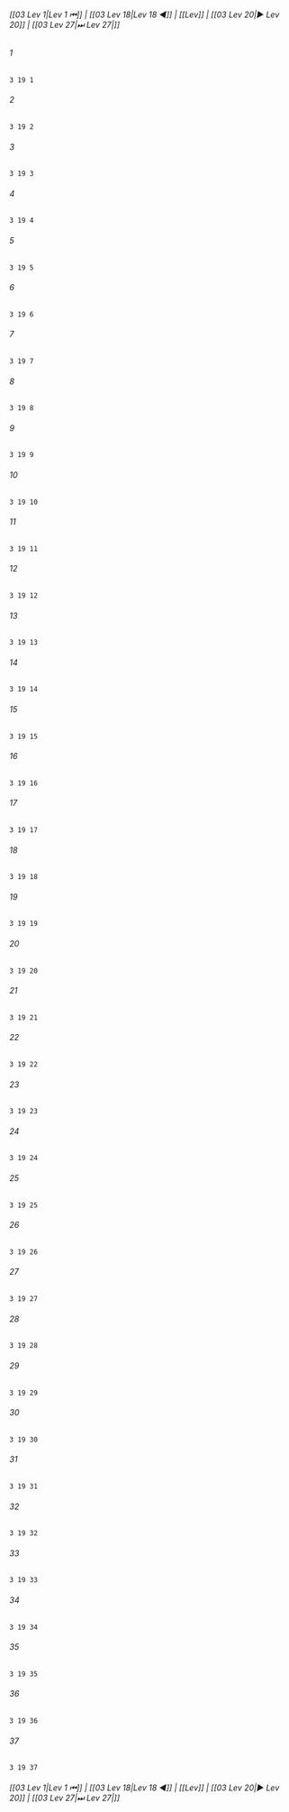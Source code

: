
###### [[03 Lev 1|Lev 1 ⏮]] | [[03 Lev 18|Lev 18 ◀]] | [[Lev]] | [[03 Lev 20|▶ Lev 20]] | [[03 Lev 27|⏭ Lev 27|]]

###### 1
``` verse
3 19 1 
```
###### 2
``` verse
3 19 2 
```
###### 3
``` verse
3 19 3 
```
###### 4
``` verse
3 19 4 
```
###### 5
``` verse
3 19 5 
```
###### 6
``` verse
3 19 6 
```
###### 7
``` verse
3 19 7 
```
###### 8
``` verse
3 19 8 
```
###### 9
``` verse
3 19 9 
```
###### 10
``` verse
3 19 10 
```
###### 11
``` verse
3 19 11 
```
###### 12
``` verse
3 19 12 
```
###### 13
``` verse
3 19 13 
```
###### 14
``` verse
3 19 14 
```
###### 15
``` verse
3 19 15 
```
###### 16
``` verse
3 19 16 
```
###### 17
``` verse
3 19 17 
```
###### 18
``` verse
3 19 18 
```
###### 19
``` verse
3 19 19 
```
###### 20
``` verse
3 19 20 
```
###### 21
``` verse
3 19 21 
```
###### 22
``` verse
3 19 22 
```
###### 23
``` verse
3 19 23 
```
###### 24
``` verse
3 19 24 
```
###### 25
``` verse
3 19 25 
```
###### 26
``` verse
3 19 26 
```
###### 27
``` verse
3 19 27 
```
###### 28
``` verse
3 19 28 
```
###### 29
``` verse
3 19 29 
```
###### 30
``` verse
3 19 30 
```
###### 31
``` verse
3 19 31 
```
###### 32
``` verse
3 19 32 
```
###### 33
``` verse
3 19 33 
```
###### 34
``` verse
3 19 34 
```
###### 35
``` verse
3 19 35 
```
###### 36
``` verse
3 19 36 
```
###### 37
``` verse
3 19 37 
```

###### [[03 Lev 1|Lev 1 ⏮]] | [[03 Lev 18|Lev 18 ◀]] | [[Lev]] | [[03 Lev 20|▶ Lev 20]] | [[03 Lev 27|⏭ Lev 27|]]

